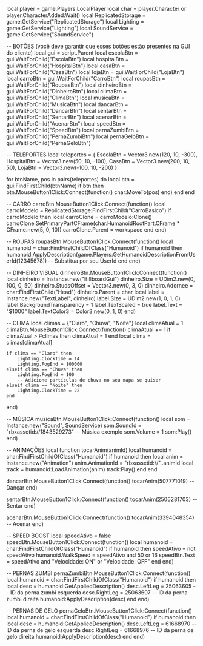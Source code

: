 local player = game.Players.LocalPlayer
local char = player.Character or player.CharacterAdded:Wait()
local ReplicatedStorage = game:GetService("ReplicatedStorage")
local Lighting = game:GetService("Lighting")
local SoundService = game:GetService("SoundService")

-- BOTÕES (você deve garantir que esses botões estão presentes na GUI do cliente)
local gui = script.Parent
local escolaBtn = gui:WaitForChild("EscolaBtn")
local hospitalBtn = gui:WaitForChild("HospitalBtn")
local casaBtn = gui:WaitForChild("CasaBtn")
local lojaBtn = gui:WaitForChild("LojaBtn")
local carroBtn = gui:WaitForChild("CarroBtn")
local roupasBtn = gui:WaitForChild("RoupasBtn")
local dinheiroBtn = gui:WaitForChild("DinheiroBtn")
local climaBtn = gui:WaitForChild("ClimaBtn")
local musicaBtn = gui:WaitForChild("MusicaBtn")
local dancarBtn = gui:WaitForChild("DancarBtn")
local sentarBtn = gui:WaitForChild("SentarBtn")
local acenarBtn = gui:WaitForChild("AcenarBtn")
local speedBtn = gui:WaitForChild("SpeedBtn")
local pernaZumbiBtn = gui:WaitForChild("PernaZumbiBtn")
local pernaGeloBtn = gui:WaitForChild("PernaGeloBtn")

-- TELEPORTES
local teleportes = {
    EscolaBtn = Vector3.new(120, 10, -300),
    HospitalBtn = Vector3.new(50, 10, -100),
    CasaBtn = Vector3.new(200, 10, 50),
    LojaBtn = Vector3.new(-100, 10, -200)
}

for btnName, pos in pairs(teleportes) do
    local btn = gui:FindFirstChild(btnName)
    if btn then
        btn.MouseButton1Click:Connect(function()
            char:MoveTo(pos)
        end)
    end
end

-- CARRO
carroBtn.MouseButton1Click:Connect(function()
    local carroModelo = ReplicatedStorage:FindFirstChild("CarroBasico")
    if carroModelo then
        local carroClone = carroModelo:Clone()
        carroClone:SetPrimaryPartCFrame(char.HumanoidRootPart.CFrame * CFrame.new(5, 0, 10))
        carroClone.Parent = workspace
    end
end)

-- ROUPAS
roupasBtn.MouseButton1Click:Connect(function()
    local humanoid = char:FindFirstChildOfClass("Humanoid")
    if humanoid then
        humanoid:ApplyDescription(game.Players:GetHumanoidDescriptionFromUserId(12345678)) -- Substitua por seu UserId
    end
end)

-- DINHEIRO VISUAL
dinheiroBtn.MouseButton1Click:Connect(function()
    local dinheiro = Instance.new("BillboardGui")
    dinheiro.Size = UDim2.new(0, 100, 0, 50)
    dinheiro.StudsOffset = Vector3.new(0, 3, 0)
    dinheiro.Adornee = char:FindFirstChild("Head")
    dinheiro.Parent = char
    local label = Instance.new("TextLabel", dinheiro)
    label.Size = UDim2.new(1, 0, 1, 0)
    label.BackgroundTransparency = 1
    label.TextScaled = true
    label.Text = "$1000"
    label.TextColor3 = Color3.new(0, 1, 0)
end)

-- CLIMA
local climas = {"Claro", "Chuva", "Noite"}
local climaAtual = 1
climaBtn.MouseButton1Click:Connect(function()
    climaAtual += 1
    if climaAtual > #climas then climaAtual = 1 end
    local clima = climas[climaAtual]

    if clima == "Claro" then
        Lighting.ClockTime = 14
        Lighting.FogEnd = 100000
    elseif clima == "Chuva" then
        Lighting.FogEnd = 100
        -- Adicione partículas de chuva no seu mapa se quiser
    elseif clima == "Noite" then
        Lighting.ClockTime = 22
    end
end)

-- MÚSICA
musicaBtn.MouseButton1Click:Connect(function()
    local som = Instance.new("Sound", SoundService)
    som.SoundId = "rbxassetid://1843529273" -- Música exemplo
    som.Volume = 1
    som:Play()
end)

-- ANIMAÇÕES
local function tocarAnim(animId)
    local humanoid = char:FindFirstChildOfClass("Humanoid")
    if humanoid then
        local anim = Instance.new("Animation")
        anim.AnimationId = "rbxassetid://"..animId
        local track = humanoid:LoadAnimation(anim)
        track:Play()
    end
end

dancarBtn.MouseButton1Click:Connect(function()
    tocarAnim(507771019) -- Dançar
end)

sentarBtn.MouseButton1Click:Connect(function()
    tocarAnim(2506281703) -- Sentar
end)

acenarBtn.MouseButton1Click:Connect(function()
    tocarAnim(3394048354) -- Acenar
end)

-- SPEED BOOST
local speedAtivo = false
speedBtn.MouseButton1Click:Connect(function()
    local humanoid = char:FindFirstChildOfClass("Humanoid")
    if humanoid then
        speedAtivo = not speedAtivo
        humanoid.WalkSpeed = speedAtivo and 50 or 16
        speedBtn.Text = speedAtivo and "Velocidade: ON" or "Velocidade: OFF"
    end
end)

-- PERNAS ZUMBI
pernaZumbiBtn.MouseButton1Click:Connect(function()
    local humanoid = char:FindFirstChildOfClass("Humanoid")
    if humanoid then
        local desc = humanoid:GetAppliedDescription()
        desc.LeftLeg = 25063605  -- ID da perna zumbi esquerda
        desc.RightLeg = 25063607 -- ID da perna zumbi direita
        humanoid:ApplyDescription(desc)
    end
end)

-- PERNAS DE GELO
pernaGeloBtn.MouseButton1Click:Connect(function()
    local humanoid = char:FindFirstChildOfClass("Humanoid")
    if humanoid then
        local desc = humanoid:GetAppliedDescription()
        desc.LeftLeg = 61668970  -- ID da perna de gelo esquerda
        desc.RightLeg = 61668976 -- ID da perna de gelo direita
        humanoid:ApplyDescription(desc)
    end
end)
